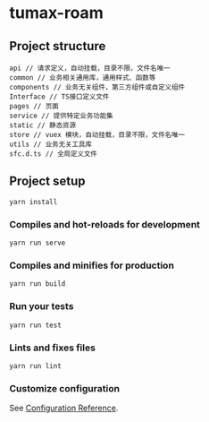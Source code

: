 # tumax-roam

## Project structure

```
api // 请求定义，自动挂载，目录不限，文件名唯一
common // 业务相关通用库，通用样式、函数等
components // 业务无关组件，第三方组件或自定义组件
Interface // TS接口定义文件
pages // 页面
service // 提供特定业务功能集
static // 静态资源
store // vuex 模块，自动挂载，目录不限，文件名唯一
utils // 业务无关工具库
sfc.d.ts // 全局定义文件

```

## Project setup
```
yarn install
```

### Compiles and hot-reloads for development
```
yarn run serve
```

### Compiles and minifies for production
```
yarn run build
```

### Run your tests
```
yarn run test
```

### Lints and fixes files
```
yarn run lint
```

### Customize configuration
See [Configuration Reference](https://cli.vuejs.org/config/).
